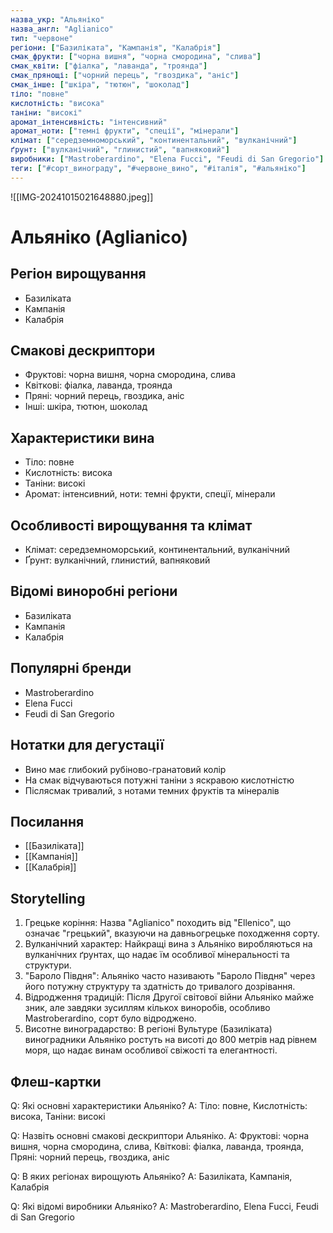 ```yaml
---
назва_укр: "Альяніко"
назва_англ: "Aglianico"
тип: "червоне"
регіони: ["Базиліката", "Кампанія", "Калабрія"]
смак_фрукти: ["чорна вишня", "чорна смородина", "слива"]
смак_квіти: ["фіалка", "лаванда", "троянда"]
смак_прянощі: ["чорний перець", "гвоздика", "аніс"]
смак_інше: ["шкіра", "тютюн", "шоколад"]
тіло: "повне"
кислотність: "висока"
таніни: "високі"
аромат_інтенсивність: "інтенсивний"
аромат_ноти: ["темні фрукти", "спеції", "мінерали"]
клімат: ["середземноморський", "континентальний", "вулканічний"]
ґрунт: ["вулканічний", "глинистий", "вапняковий"]
виробники: ["Mastroberardino", "Elena Fucci", "Feudi di San Gregorio"]
теги: ["#сорт_винограду", "#червоне_вино", "#італія", "#альяніко"]
---
```

![[IMG-20241015021648880.jpeg]]
# Альяніко (Aglianico)

## Регіон вирощування
- Базиліката
- Кампанія
- Калабрія

## Смакові дескриптори
- Фруктові: чорна вишня, чорна смородина, слива
- Квіткові: фіалка, лаванда, троянда
- Пряні: чорний перець, гвоздика, аніс
- Інші: шкіра, тютюн, шоколад

## Характеристики вина
- Тіло: повне
- Кислотність: висока
- Таніни: високі
- Аромат: інтенсивний, ноти: темні фрукти, спеції, мінерали

## Особливості вирощування та клімат
- Клімат: середземноморський, континентальний, вулканічний
- Ґрунт: вулканічний, глинистий, вапняковий

## Відомі виноробні регіони
- Базиліката
- Кампанія
- Калабрія

## Популярні бренди
- Mastroberardino
- Elena Fucci
- Feudi di San Gregorio

## Нотатки для дегустації
- Вино має глибокий рубіново-гранатовий колір
- На смак відчуваються потужні таніни з яскравою кислотністю
- Післясмак тривалий, з нотами темних фруктів та мінералів

## Посилання
- [[Базиліката]]
- [[Кампанія]]
- [[Калабрія]]

## Storytelling
1. Грецьке коріння: Назва "Aglianico" походить від "Ellenico", що означає "грецький", вказуючи на давньогрецьке походження сорту.
2. Вулканічний характер: Найкращі вина з Альяніко виробляються на вулканічних ґрунтах, що надає їм особливої мінеральності та структури.
3. "Бароло Півдня": Альяніко часто називають "Бароло Півдня" через його потужну структуру та здатність до тривалого дозрівання.
4. Відродження традицій: Після Другої світової війни Альяніко майже зник, але завдяки зусиллям кількох виноробів, особливо Mastroberardino, сорт було відроджено.
5. Висотне виноградарство: В регіоні Вультуре (Базиліката) виноградники Альяніко ростуть на висоті до 800 метрів над рівнем моря, що надає винам особливої свіжості та елегантності.

## Флеш-картки
Q: Які основні характеристики Альяніко?
A: Тіло: повне, Кислотність: висока, Таніни: високі

Q: Назвіть основні смакові дескриптори Альяніко.
A: Фруктові: чорна вишня, чорна смородина, слива, Квіткові: фіалка, лаванда, троянда, Пряні: чорний перець, гвоздика, аніс

Q: В яких регіонах вирощують Альяніко?
A: Базиліката, Кампанія, Калабрія

Q: Які відомі виробники Альяніко?
A: Mastroberardino, Elena Fucci, Feudi di San Gregorio